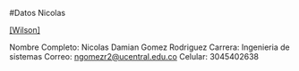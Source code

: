 #Datos Nicolas

[[Wilson]](https://github.com/NicolasGomezUCE/pullRequestTest/blob/main/ReadMe_WSP.md)

Nombre Completo: Nicolas Damian Gomez Rodriguez
Carrera: Ingenieria de sistemas
Correo: ngomezr2@ucentral.edu.co
Celular: 3045402638

